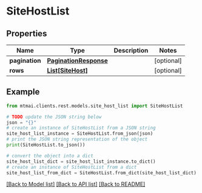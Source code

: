 # SiteHostList


## Properties

Name | Type | Description | Notes
------------ | ------------- | ------------- | -------------
**pagination** | [**PaginationResponse**](PaginationResponse.md) |  | [optional] 
**rows** | [**List[SiteHost]**](SiteHost.md) |  | [optional] 

## Example

```python
from mtmai.clients.rest.models.site_host_list import SiteHostList

# TODO update the JSON string below
json = "{}"
# create an instance of SiteHostList from a JSON string
site_host_list_instance = SiteHostList.from_json(json)
# print the JSON string representation of the object
print(SiteHostList.to_json())

# convert the object into a dict
site_host_list_dict = site_host_list_instance.to_dict()
# create an instance of SiteHostList from a dict
site_host_list_from_dict = SiteHostList.from_dict(site_host_list_dict)
```
[[Back to Model list]](../README.md#documentation-for-models) [[Back to API list]](../README.md#documentation-for-api-endpoints) [[Back to README]](../README.md)


